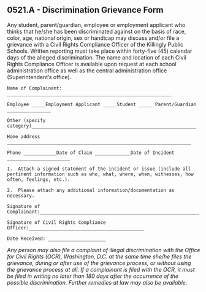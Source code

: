 ## 0521.A - Discrimination Grievance Form

Any student, parent/guardian, employee or employment applicant who thinks that he/she has been discriminated against on the basis of race, color, age, national origin, sex or handicap may discuss and/or file a grievance with a Civil Rights Compliance Officer of the Killingly Public Schools.  Written reporting must take place within forty-five (45) calendar days of the alleged discrimination.  The name and location of each Civil Rights Compliance Officer is available upon request at each school administration office as well as the central administration office (Superintendent’s office).

```
Name of Complainant:   ____________________________________________________________

Employee _____Employment Applicant _____Student _____ Parent/Guardian ________________

Other (specify category)____________________________________________________________

Home address ___________________________________________________________________

Phone ____________Date of Claim _____________Date of Incident _______________________

1.  Attach a signed statement of the incident or issue (include all pertinent information such as who, what, where, when, witnesses, how often, feelings, etc.).

2.  Please attach any additional information/documentation as necessary.

Signature of Complainant:__________________________________________________________

Signature of Civil Rights Compliance Officer:__________________________________________

Date Received: _____________________
```

*Any person may also file a complaint of illegal discrimination with the Office for Civil Rights (OCR), Washington, D.C. at the same time she/he files the grievance, during or after use of the grievance process, or without using the grievance process at all.  If a complainant is filed with the OCR, it must be filed in writing no later than 180 days after the occurrence of the possible discrimination.  Further remedies at law may also be available.*